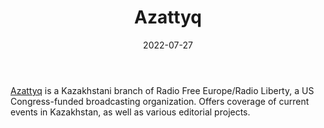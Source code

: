 ﻿---
title: "Azattyq"
linkTitle: "Azattyq"
date: 2022-07-27
countries: ["Kazakhstan"]
category: ["Independent media"]
tags: ["media publication", "news", "local media"]
date_start: []
date_end: []
data_type: ["news"] 
language: ["Russian", "Kazakh"]
description: 
  Offers coverage of current events in Kazakhstan, as well as various editorial projects.
---

[Azattyq](https://www.azattyq.org/) is a Kazakhstani branch of Radio Free Europe/Radio Liberty, a US Congress-funded broadcasting organization. Offers coverage of current events in Kazakhstan, as well as various editorial projects. 
